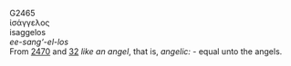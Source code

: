 <body>
  <p>G2465<br>  ἰσάγγελος  <br> isaggelos  <br><i>ee-sang‘-el-los </i><br>From <a href="g2470.htm">2470</a> and <a href="g0032.htm">32</a>  <i>like</i> <i>an</i> <i>angel</i>, that is, <i>angelic:</i> - equal unto the angels.<br></p>
 </body>